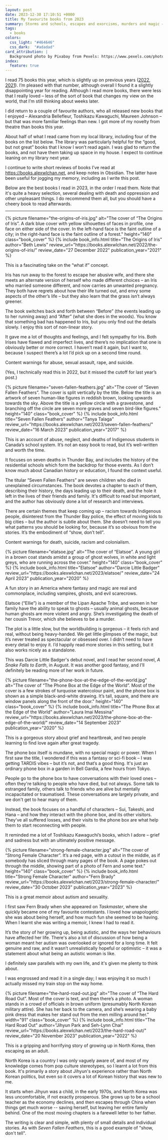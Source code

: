 ```yaml
---
layout: post
date: 2023-12-30 17:10:51 +0000
title: My favourite books from 2023
summary: Storms and schools, escapes and exorcisms, murders and magic – what I enjoyed reading this year.
tags:
  - books
colors:
  css_light: "#464646"
  css_dark:  "#adadad"
card_attribution: |
  Background photo by Pixabay from Pexels: https://www.pexels.com/photo/books-in-black-wooden-book-shelf-159711/
index:
  feature: true
---
```


<style type="x-text/scss">
  @import "posts/_end_of_year_books.scss";

  #the_origins_of_iris     { @include book_styles(#2e2b64); }
  #seven_fallen_feathers   { @include book_styles(#a33b36); }
  #elatsoe                 { @include book_styles(#11515f); }
  #phone_box               { @include book_styles(#3bb5bf); }
  #strong_female_character { @include book_styles(#d93427); }
  #the_hard_road_out       { @include book_styles(#e23d32); }
</style>

<style type="x-text/scss" media="(prefers-color-scheme: dark)">
  @import "posts/_end_of_year_books.scss";

  #the_origins_of_iris     { @include book_styles(#f2e131); }
  #seven_fallen_feathers   { @include book_styles(#c3cbd3); }
  #elatsoe                 { @include book_styles(#f1f1f4); }
  #phone_box               { @include book_styles(#b5eef2);}
  #strong_female_character { @include book_styles(#f58970); }
  #the_hard_road_out       { @include book_styles(#f96970);}
</style>

I read 75 books this year, which is slightly up on previous years ([2022](/2022/2022-in-reading/), [2021](/2021/2021-in-reading/)).
I’m pleased with that number, although overall I found it a slightly disappointing year for reading.
Although I read more books, there were less that I really loved – less of the sort of book that changes my view on the world, that I’m still thinking about weeks later.

I did return to a couple of favourite authors, who all released new books that I enjoyed – Alexandria Bellefleur, Toshikazu Kawaguchi, Maureen Johnson – but that was more familiar feelings than new.
I got more of my novelty from theatre than books this year.

About half of what I read came from my local library, including four of the books on the list below.
The library was particularly helpful for the “good, but not great” books that I know I won’t read again.
I was glad to return the books, and not have them taking up space in my house.
I expect to continue leaning on my library next year.

I continue to write short reviews of books I’ve read at <https://books.alexwlchan.net>, and keep notes in Obsidian.
The latter have been useful for jogging my memory, including as I write this post.

Below are the best books I read in 2023, in the order I read them.
Note that it's quite a heavy selection, several dealing with death and oppression and other unpleasant things.
I do recommend them all, but you should have a cheery book to read afterwards.

---

<div class="book_review" id="the_origins_of_iris">
  {%
    picture
    filename="the-origins-of-iris.jpg"
    alt="The cover of “The Origins of Iris”. A dark blue cover with yellow silhouettes of faces in profile, one face on either side of the cover. In the left-hand face is the faint outline of a city; in the right-hand face is the faint outline of a forest."
    height="140"
    class="book_cover"
  %}
  {%
  include book_info.html
  title="The Origins of Iris"
  author="Beth Lewis"
  review_url="https://books.alexwlchan.net/2022/the-origins-of-iris/"
  review_date="27 December 2022"
  publication_year="2021"
%}
</div>

This is a fascinating take on the “what if” concept.

Iris has run away to the forest to escape her abusive wife, and there she meets an alternate version of herself who made different choices – an Iris who married someone different, and now carries an unwanted pregnancy.
They both have regrets about how their life turned out, and envy some aspects of the other’s life – but they also learn that the grass isn’t always greener.

The book switches back and forth between “Before” (the events leading up to her running away) and “After” (what she does in the woods).
You know that something bad has happened to Iris, but you only find out the details slowly.
I enjoy this sort of non-linear story.

It gave me a lot of thoughts and feelings, and I felt sympathy for Iris.
Both Irises have flawed and imperfect lives, and there’s no implication that one is obviously better or more correct.
I haven’t read it again, but I want to, because I suspect there’s a lot I’d pick up on a second time round.

Content warnings for abuse, sexual assault, rape, and suicide.

(Yes, I technically read this in 2022, but it missed the cutoff for last year’s post.)

<div class="book_review" id="seven_fallen_feathers">
  {%
    picture
    filename="seven-fallen-feathers.jpg"
    alt="The cover of “Seven Fallen Feathers”. The cover is split vertically by the title. Below the title is an artwork of seven human-like figures in reddish brown, looking upwards towards the sky. Above the title is a yellow circle with a gravestone, and branching off the circle are seven more graves and seven bird-like figures."
    height="140"
    class="book_cover"
  %}
  {%
    include book_info.html
    title="Seven Fallen Feathers"
    author="Tanya Talaga"
    review_url="https://books.alexwlchan.net/2023/seven-fallen-feathers/"
    review_date="16 March 2023"
    publication_year="2017"
  %}
</div>

This is an account of abuse, neglect, and deaths of Indigenous students in Canada’s school system.
It’s not an easy book to read, but it’s well-written and worth the time.

It focuses on seven deaths in Thunder Bay, and includes the history of the residential schools which form the backdrop for those events.
As I don’t know much about Canadian history or education, I found the context useful.

The titular “Seven Fallen Feathers” are seven children who died in unexplained circumstances.
The book devotes a chapter to each of them, describing their history, the days leading up to their death, and the hole it left in the lives of their friends and family.
It's difficult to read but important, and the author has obviously done a lot of research and interviews.

There are certain themes that keep coming up – racism towards Indigenous people, disinterest from the Thunder Bay police, the effect of moving kids to big cities – but the author is subtle about them.
She doesn’t need to tell you what patterns you should be looking for, because it’s so obvious from the stories.
It’s the embodiment of “show, don’t tell”.

Content warnings for death, suicide, racism and colonialism.

<div class="book_review" id="elatsoe">
  {%
    picture
    filename="elatsoe.jpg"
    alt="The cover of “Elatsoe”. A young girl in a brown coat stands amidst a group of ghost wolves, in white and light greys, who are running across the cover."
    height="140"
    class="book_cover"
  %}
  {%
    include book_info.html
    title="Elatsoe"
    author="Darcie Little Badger"
    review_url="https://books.alexwlchan.net/2023/elatsoe/"
    review_date="24 April 2023"
    publication_year="2020"
  %}
</div>

A fun story in an America where fantasy and magic are real and commonplace, including vampires, ghosts, and evil scarecrows.

Elatsoe (“Ellie”) is a member of the Lipan Apache Tribe, and women in her family have the ability to speak to ghosts – usually animal ghosts, because human ghosts are more violent and angry.
She’s investigating the death of her cousin Trevor, which she believes to be a murder.

The plot is a little slow, but the worldbuilding is gorgeous – it feels rich and real, without being heavy-handed.
We get little glimpses of the magic, but it’s never treated as spectacular or obsessed over.
I didn’t need to have every detail to enjoy it.
I’d happily read more stories in this setting, but it also works nicely as a standalone.

This was Darcie Little Badger's debut novel, and I read her second novel, *A Snake Falls to Earth*, in August.
It was another good fantasy, and I'll definitely be reading more of her work in future.

<div class="book_review" id="phone_box">
  {%
    picture
    filename="the-phone-box-at-the-edge-of-the-world.jpg"
    alt="The cover of “The Phone Box at the Edge of the World”. Most of the cover is a few strokes of turquoise watercolour paint, and the phone box is shown as a simple black-and-white drawing. It’s tall, square, and there are window panels along the front of the door."
    height="140"
    class="book_cover"
  %}
  {%
    include book_info.html
    title="The Phone Box at the Edge of the World"
    author="Laura Imai Messina"
    review_url="https://books.alexwlchan.net/2023/the-phone-box-at-the-edge-of-the-world/"
    review_date="14 September 2023"
    publication_year="2020"
  %}
</div>

This is a gorgeous story about grief and heartbreak, and two people learning to find love again after great tragedy.

The phone box itself is mundane, with no special magic or power.
When I first saw the title, I wondered if this was a fantasy or sci-fi book – I was getting TARDIS vibes – but it’s not, and that’s a good thing.
It's just an ordinary phone box in a garden in Bell Gardia, a few hours from Tokyo.

People go to the phone box to have conversations with their loved ones – often they're talking to people who have died, but not always.
Some talk to estranged family, others talk to friends who are alive but mentally incapacitated or traumatised.
These conversations are largely private, and we don't get to hear many of them.

Instead, the book focuses on a handful of characters – Sui, Takeshi, and Hana – and how they interact with the phone box, and its other visitors.
They've all suffered losses, and their visits to the phone box are what help them to start reconnecting with people.

It reminded me a lot of Toshikazu Kawaguchi’s books, which I adore – grief and sadness but with an ultimately positive message.

<div class="book_review" id="strong_female_character">
  {%
    picture
    filename="strong-female-character.jpg"
    alt="The cover of “Strong Female Character”. It’s a red page, with a cutout in the middle, as if somebody has sliced through many pages of the book. A page pokes out through the middle, showing part of a photo of Fern and some text."
    height="140"
    class="book_cover"
  %}
  {%
    include book_info.html
    title="Strong Female Character"
    author="Fern Brady"
    review_url="https://books.alexwlchan.net/2023/strong-female-character/"
    review_date="30 October 2023"
    publication_year="2023"
  %}
</div>

This is a great memoir about autism and sexuality.

I first saw Fern Brady when she appeared on <em>Taskmaster</em>, where she quickly became one of my favourite contestants.
I loved how unapologetic she was about being herself, and how much fun she seemed to be having.
When I learnt she was writing a memoir, I knew I had to read it.

It’s the story of her growing up, being autistic, and the ways her behaviours have affected her life.
There's also a lot of discussion of how being a woman meant her autism was overlooked or ignored for a long time.
It felt genuine and raw, and it wasn’t unrealistically hopeful or optimistic – it was a statement about what being an autistic woman is like.

I definitely saw parallels with my own life, and it's given me plenty to think about.

I was engrossed and read it in a single day; I was enjoying it so much I actually missed my train stop on the way home.

<div class="book_review" id="the_hard_road_out">
  {%
    picture
    filename="the-hard-road-out.jpg"
    alt="The cover of “The Hard Road Out”. Most of the cover is text, and then there’s a photo. A woman stands in a crowd of officials in brown uniform (presumably North Korean military attire). She has her back to the camera, and she’s wearing a baby pink dress that makes her stand out from the men milling around her."
    width="91"
    class="book_cover"
  %}
  {%
    include book_info.html
    title="The Hard Road Out"
    author="Jihyun Park and Seh-Lynn Chai"
    review_url="https://books.alexwlchan.net/2023/the-hard-road-out/"
    review_date="20 November 2023"
    publication_year="2022"
  %}
</div>

This is a gripping and horrifying story of growing up in North Korea, then escaping as an adult.

North Korea is a country I was only vaguely aware of, and most of my knowledge comes from pop culture stereotypes, so I learnt a lot from this book.
It's primarily a story about Jihyun's experience rather than North Korean politics, but even so it covers a lot of Korean history that was new to me.

It starts when Jihyun was a child, in the early 1970s, and North Korea was less uncomfortable, if not exactly prosperous.
She grows up to be a school teacher as the economy declines, and then escapes through China when things get much worse -- saving herself, but leaving her entire family behind.
One of the most moving chapters is a farewell letter to her father.

The writing is clear and simple, with plenty of small details and individual stories.
As with *Seven Fallen Feathers*, this is a good example of "show, don't tell".

<!-- The overall narrative is strong, but it's also full of small details and individual stories, which is the sort of thing I enjoy in memoirs. -->
